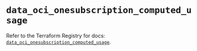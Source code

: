 # `data_oci_onesubscription_computed_usage`

Refer to the Terraform Registry for docs: [`data_oci_onesubscription_computed_usage`](https://registry.terraform.io/providers/hashicorp/oci/7.19.0/docs/data-sources/onesubscription_computed_usage).
